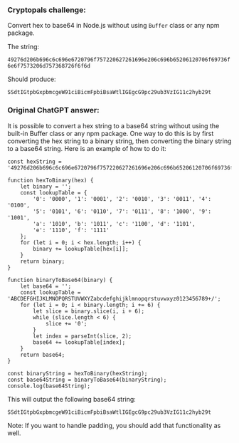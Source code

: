 ### Cryptopals challenge:

Convert hex to base64 in Node.js without using `Buffer` class or any npm package.

The string:

`49276d206b696c6c696e6720796f757220627261696e206c696b65206120706f69736f6e6f7573206d757368726f6f6d`

Should produce:

`SSdtIGtpbGxpbmcgeW91ciBicmFpbiBsaWtlIGEgcG9pc29ub3VzIG11c2hyb29t`

### Original ChatGPT answer:

It is possible to convert a hex string to a base64 string without using the built-in Buffer class or any npm package. One way to do this is by first converting the hex string to a binary string, then converting the binary string to a base64 string. Here is an example of how to do it:

```
const hexString = '49276d206b696c6c696e6720796f757220627261696e206c696b65206120706f69736f6e6f7573206d757368726f6f6d';

function hexToBinary(hex) {
    let binary = '';
    const lookupTable = {
        '0': '0000', '1': '0001', '2': '0010', '3': '0011', '4': '0100',
        '5': '0101', '6': '0110', '7': '0111', '8': '1000', '9': '1001',
        'a': '1010', 'b': '1011', 'c': '1100', 'd': '1101',
        'e': '1110', 'f': '1111'
    };
    for (let i = 0; i < hex.length; i++) {
        binary += lookupTable[hex[i]];
    }
    return binary;
}

function binaryToBase64(binary) {
    let base64 = '';
    const lookupTable = 'ABCDEFGHIJKLMNOPQRSTUVWXYZabcdefghijklmnopqrstuvwxyz0123456789+/';
    for (let i = 0; i < binary.length; i += 6) {
        let slice = binary.slice(i, i + 6);
        while (slice.length < 6) {
            slice += '0';
        }
        let index = parseInt(slice, 2);
        base64 += lookupTable[index];
    }
    return base64;
}

const binaryString = hexToBinary(hexString);
const base64String = binaryToBase64(binaryString);
console.log(base64String);
```

This will output the following base64 string:

`SSdtIGtpbGxpbmcgeW91ciBicmFpbiBsaWtlIGEgcG9pc29ub3VzIG11c2hyb29t`

Note: If you want to handle padding, you should add that functionality as well.